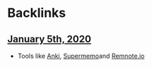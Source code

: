 
# Backlinks
## [January 5th, 2020](<January 5th, 2020.md>)
- Tools like [Anki](<Anki.md>), [Supermemo](<Supermemo.md>)and [Remnote.io](<Remnote.io.md>)

